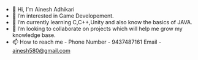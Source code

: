 - 👋 Hi, I’m Ainesh Adhikari
- 👀 I’m interested in Game Developement. 
- 🌱 I’m currently learning C,C++,Unity and also know the basics of JAVA.
- 💞️ I’m looking to collaborate on projects which will help me grow my knowledge base.
- 📫 How to reach me - Phone Number - 9437487161  Email - ainesh580@gmail.com

<!---
sudo-apt-install-insanity/sudo-apt-install-insanity is a ✨ special ✨ repository because its `README.md` (this file) appears on your GitHub profile.
You can click the Preview link to take a look at your changes.
--->
